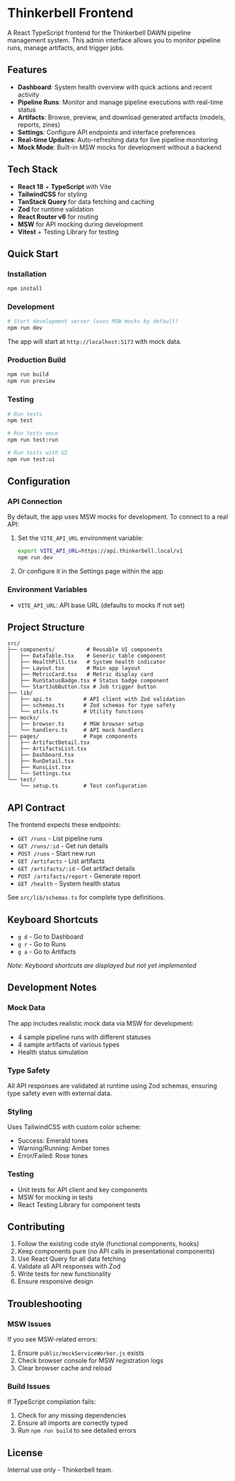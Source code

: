 # Thinkerbell Frontend

A React TypeScript frontend for the Thinkerbell DAWN pipeline management system. This admin interface allows you to monitor pipeline runs, manage artifacts, and trigger jobs.

## Features

- **Dashboard**: System health overview with quick actions and recent activity
- **Pipeline Runs**: Monitor and manage pipeline executions with real-time status
- **Artifacts**: Browse, preview, and download generated artifacts (models, reports, zines)
- **Settings**: Configure API endpoints and interface preferences
- **Real-time Updates**: Auto-refreshing data for live pipeline monitoring
- **Mock Mode**: Built-in MSW mocks for development without a backend

## Tech Stack

- **React 18** + **TypeScript** with Vite
- **TailwindCSS** for styling
- **TanStack Query** for data fetching and caching
- **Zod** for runtime validation
- **React Router v6** for routing
- **MSW** for API mocking during development
- **Vitest** + Testing Library for testing

## Quick Start

### Installation

```bash
npm install
```

### Development

```bash
# Start development server (uses MSW mocks by default)
npm run dev
```

The app will start at `http://localhost:5173` with mock data.

### Production Build

```bash
npm run build
npm run preview
```

### Testing

```bash
# Run tests
npm test

# Run tests once
npm run test:run

# Run tests with UI
npm run test:ui
```

## Configuration

### API Connection

By default, the app uses MSW mocks for development. To connect to a real API:

1. Set the `VITE_API_URL` environment variable:
   ```bash
   export VITE_API_URL=https://api.thinkerbell.local/v1
   npm run dev
   ```

2. Or configure it in the Settings page within the app

### Environment Variables

- `VITE_API_URL`: API base URL (defaults to mocks if not set)

## Project Structure

```
src/
├── components/          # Reusable UI components
│   ├── DataTable.tsx    # Generic table component
│   ├── HealthPill.tsx   # System health indicator
│   ├── Layout.tsx       # Main app layout
│   ├── MetricCard.tsx   # Metric display card
│   ├── RunStatusBadge.tsx # Status badge component
│   └── StartJobButton.tsx # Job trigger button
├── lib/
│   ├── api.ts          # API client with Zod validation
│   ├── schemas.ts      # Zod schemas for type safety
│   └── utils.ts        # Utility functions
├── mocks/
│   ├── browser.ts      # MSW browser setup
│   └── handlers.ts     # API mock handlers
├── pages/              # Page components
│   ├── ArtifactDetail.tsx
│   ├── ArtifactsList.tsx
│   ├── Dashboard.tsx
│   ├── RunDetail.tsx
│   ├── RunsList.tsx
│   └── Settings.tsx
└── test/
    └── setup.ts        # Test configuration
```

## API Contract

The frontend expects these endpoints:

- `GET /runs` - List pipeline runs
- `GET /runs/:id` - Get run details
- `POST /runs` - Start new run
- `GET /artifacts` - List artifacts
- `GET /artifacts/:id` - Get artifact details
- `POST /artifacts/report` - Generate report
- `GET /health` - System health status

See `src/lib/schemas.ts` for complete type definitions.

## Keyboard Shortcuts

- `g d` - Go to Dashboard
- `g r` - Go to Runs
- `g a` - Go to Artifacts

*Note: Keyboard shortcuts are displayed but not yet implemented*

## Development Notes

### Mock Data

The app includes realistic mock data via MSW for development:
- 4 sample pipeline runs with different statuses
- 4 sample artifacts of various types
- Health status simulation

### Type Safety

All API responses are validated at runtime using Zod schemas, ensuring type safety even with external data.

### Styling

Uses TailwindCSS with custom color scheme:
- Success: Emerald tones
- Warning/Running: Amber tones  
- Error/Failed: Rose tones

### Testing

- Unit tests for API client and key components
- MSW for mocking in tests
- React Testing Library for component tests

## Contributing

1. Follow the existing code style (functional components, hooks)
2. Keep components pure (no API calls in presentational components)
3. Use React Query for all data fetching
4. Validate all API responses with Zod
5. Write tests for new functionality
6. Ensure responsive design

## Troubleshooting

### MSW Issues

If you see MSW-related errors:
1. Ensure `public/mockServiceWorker.js` exists
2. Check browser console for MSW registration logs
3. Clear browser cache and reload

### Build Issues

If TypeScript compilation fails:
1. Check for any missing dependencies
2. Ensure all imports are correctly typed
3. Run `npm run build` to see detailed errors

## License

Internal use only - Thinkerbell team.